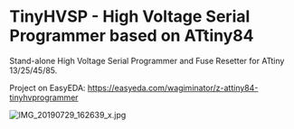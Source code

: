 # TinyHVSP - High Voltage Serial Programmer based on ATtiny84
Stand-alone High Voltage Serial Programmer and Fuse Resetter for ATtiny 13/25/45/85.

Project on EasyEDA: https://easyeda.com/wagiminator/z-attiny84-tinyhvprogrammer

![IMG_20190729_162639_x.jpg](https://image.easyeda.com/pullimage/ZfeKEyQh4gJIkYAf7s23obfgmzsp99WUt9GFkV7E.jpeg)
